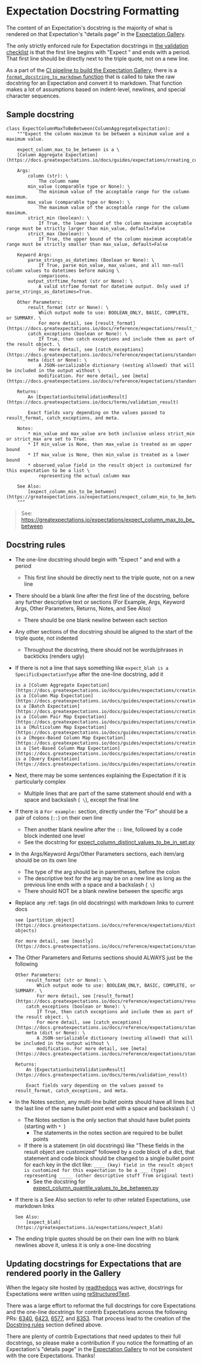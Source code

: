 Expectation Docstring Formatting
================================

The content of an Expectation's docstring is the majority of what is rendered on that Expectation's "details page" in the [Expectation Gallery](https://greatexpectations.io/expectations).

The only strictly enforced rule for Expectation docstrings in [the validation checklist](https://github.com/great-expectations/great_expectations/blob/develop/CONTRIBUTING_EXPECTATIONS.md#generate-the-expectation-validation-checklist) is that the first line begins with "Expect " and ends with a period. That first line should be directly next to the triple quote, not on a new line.

As a part of the [CI pipeline to build the Expectation Gallery](https://github.com/great-expectations/great_expectations/blob/develop/docs/expectation_gallery/1-the-build_gallery.py-script.md#the-build_gallerypy-script-in-ci), there is a [`format_docstring_to_markdown` function](https://github.com/great-expectations/great_expectations/blob/98259c16bd439904da2fd08c2e244b6684821302/assets/scripts/build_gallery.py#L601-L672) that is called to take the raw docstring for an Expectation and convert it to markdown. That function makes a lot of assumptions based on indent-level, newlines, and special character sequences.

## Sample docstring

```
class ExpectColumnMaxToBeBetween(ColumnAggregateExpectation):
    """Expect the column maximum to be between a minimum value and a maximum value.

    expect_column_max_to_be_between is a \
    [Column Aggregate Expectation](https://docs.greatexpectations.io/docs/guides/expectations/creating_custom_expectations/how_to_create_custom_column_aggregate_expectations)

    Args:
        column (str): \
            The column name
        min_value (comparable type or None): \
            The minimum value of the acceptable range for the column maximum.
        max_value (comparable type or None): \
            The maximum value of the acceptable range for the column maximum.
        strict_min (boolean): \
            If True, the lower bound of the column maximum acceptable range must be strictly larger than min_value, default=False
        strict_max (boolean): \
            If True, the upper bound of the column maximum acceptable range must be strictly smaller than max_value, default=False

    Keyword Args:
        parse_strings_as_datetimes (Boolean or None): \
            If True, parse min_value, max_values, and all non-null column values to datetimes before making \
            comparisons.
        output_strftime_format (str or None): \
            A valid strfime format for datetime output. Only used if parse_strings_as_datetimes=True.

    Other Parameters:
        result_format (str or None): \
            Which output mode to use: BOOLEAN_ONLY, BASIC, COMPLETE, or SUMMARY. \
            For more detail, see [result_format](https://docs.greatexpectations.io/docs/reference/expectations/result_format).
        catch_exceptions (boolean or None): \
            If True, then catch exceptions and include them as part of the result object. \
            For more detail, see [catch_exceptions](https://docs.greatexpectations.io/docs/reference/expectations/standard_arguments/#catch_exceptions).
        meta (dict or None): \
            A JSON-serializable dictionary (nesting allowed) that will be included in the output without \
            modification. For more detail, see [meta](https://docs.greatexpectations.io/docs/reference/expectations/standard_arguments/#meta).

    Returns:
        An [ExpectationSuiteValidationResult](https://docs.greatexpectations.io/docs/terms/validation_result)

        Exact fields vary depending on the values passed to result_format, catch_exceptions, and meta.

    Notes:
        * min_value and max_value are both inclusive unless strict_min or strict_max are set to True.
        * If min_value is None, then max_value is treated as an upper bound
        * If max_value is None, then min_value is treated as a lower bound
        * observed_value field in the result object is customized for this expectation to be a list \
            representing the actual column max

    See Also:
        [expect_column_min_to_be_between](https://greatexpectations.io/expectations/expect_column_min_to_be_between)
    """
```

> See: https://greatexpectations.io/expectations/expect_column_max_to_be_between

## Docstring rules

- The one-line docstring should begin with "Expect " and end with a period
    - This first line should be directly next to the triple quote, not on a new line
- There should be a blank line after the first line of the docstring, before any further descriptive text or sections (For Example, Args, Keyword Args, Other Parameters, Returns, Notes, and See Also)
    - There should be one blank newline between each section
- Any other sections of the docstring should be aligned to the start of the triple quote, not indented
    - Throughout the docstring, there should not be words/phrases in backticks (renders ugly)
- If there is not a line that says something like `expect_blah is a SpecificExpectationType` after the one-line docstring, add it

    ```
    is a [Column Aggregate Expectation](https://docs.greatexpectations.io/docs/guides/expectations/creating_custom_expectations/how_to_create_custom_column_aggregate_expectations).
    is a [Column Map Expectation](https://docs.greatexpectations.io/docs/guides/expectations/creating_custom_expectations/how_to_create_custom_column_map_expectations).
    is a [Batch Expectation](https://docs.greatexpectations.io/docs/guides/expectations/creating_custom_expectations/how_to_create_custom_batch_expectations).
    is a [Column Pair Map Expectation](https://docs.greatexpectations.io/docs/guides/expectations/creating_custom_expectations/how_to_create_custom_column_pair_map_expectations).
    is a [Multicolumn Map Expectation](https://docs.greatexpectations.io/docs/guides/expectations/creating_custom_expectations/how_to_create_custom_multicolumn_map_expectations).
    is a [Regex-Based Column Map Expectation](https://docs.greatexpectations.io/docs/guides/expectations/creating_custom_expectations/how_to_create_custom_regex_based_column_map_expectations).
    is a [Set-Based Column Map Expectation](https://docs.greatexpectations.io/docs/guides/expectations/creating_custom_expectations/how_to_create_custom_set_based_column_map_expectations).
    is a [Query Expectation](https://docs.greatexpectations.io/docs/guides/expectations/creating_custom_expectations/how_to_create_custom_query_expectations).
    ```
- Next, there may be some sentences explaining the Expectation if it is particularly complex
    - Multiple lines that are part of the same statement should end with a space and backslash (` \`), except the final line
- If there is a `For example:` section, directly under the "For" should be a pair of colons (`::`) on their own line
    - Then another blank newline after the `::` line, followed by a code block indented one level
    - See the docstring for [expect_column_distinct_values_to_be_in_set.py](https://github.com/great-expectations/great_expectations/blob/230392da481dc1eef26064e0523a29e7011b3b3c/great_expectations/expectations/core/expect_column_distinct_values_to_be_in_set.py#L47-L76)
- In the Args/Keyword Args/Other Parameters sections, each item/arg should be on its own line
    - The type of the arg should be in parentheses, before the colon
    - The descriptive text for the arg may be on a new line as long as the previous line ends with a space and a backslash (` \`)
    - There should NOT be a blank newline between the specific args
- Replace any :ref: tags (in old docstrings) with markdown links to current docs

    ```
    see [partition_object](https://docs.greatexpectations.io/docs/reference/expectations/distributional_expectations/#partition-objects)

    For more detail, see [mostly](https://docs.greatexpectations.io/docs/reference/expectations/standard_arguments/#mostly).
    ```
- The Other Parameters and Returns sections should ALWAYS just be the following

    ```
    Other Parameters:
        result_format (str or None): \
            Which output mode to use: BOOLEAN_ONLY, BASIC, COMPLETE, or SUMMARY. \
            For more detail, see [result_format](https://docs.greatexpectations.io/docs/reference/expectations/result_format).
        catch_exceptions (boolean or None): \
            If True, then catch exceptions and include them as part of the result object. \
            For more detail, see [catch_exceptions](https://docs.greatexpectations.io/docs/reference/expectations/standard_arguments/#catch_exceptions).
        meta (dict or None): \
            A JSON-serializable dictionary (nesting allowed) that will be included in the output without \
            modification. For more detail, see [meta](https://docs.greatexpectations.io/docs/reference/expectations/standard_arguments/#meta).

    Returns:
        An [ExpectationSuiteValidationResult](https://docs.greatexpectations.io/docs/terms/validation_result)

        Exact fields vary depending on the values passed to result_format, catch_exceptions, and meta.
    ```
- In the Notes section, any multi-line bullet points should have all lines but the last line of the same bullet point end with a space and backslash (` \`)
    - The Notes section is the only section that should have bullet points (starting with `* `)
        - The statements in the notes section are required to be bullet points
    - If there is a statement (in old docstrings) like "These fields in the result object are customized" followed by a code block of a dict, that statement and code block should be changed to a single bullet point for each key in the dict like: `____ (key) field in the result object is customized for this expectation to be a ___ (type) representing _____ (other descriptive stuff from original text)`
        - See the docstring for [expect_column_quantile_values_to_be_between.py](https://github.com/great-expectations/great_expectations/blob/230392da481dc1eef26064e0523a29e7011b3b3c/great_expectations/expectations/core/expect_column_quantile_values_to_be_between.py#L130)
- If there is a See Also section to refer to other related Expectations, use markdown links

    ```
    See Also:
        [expect_blah](https://greatexpectations.io/expectations/expect_blah)
    ```
- The ending triple quotes should be on their own line with no blank newlines above it, unless it is only a one-line docstring

## Updating docstrings for Expectations that are rendered poorly in the Gallery

When the legacy site hosted by [readthedocs](https://readthedocs.org) was active, docstrings for Expectations were written using [reStructuredText](https://docutils.sourceforge.io/rst.html).

There was a large effort to reformat the full docstrings for core Expectations and the one-line docstrings for contrib Expectations across the following PRs: [6340](https://github.com/great-expectations/great_expectations/pull/6340), [6423](https://github.com/great-expectations/great_expectations/pull/6423), [6577](https://github.com/great-expectations/great_expectations/pull/6577), and [8353](https://github.com/great-expectations/great_expectations/pull/8353). That process lead to the creation of the [Docstring rules](#docstring-rules) section defined above.

There are plenty of contrib Expectations that need updates to their full docstrings, so please make a contribution if you notice the formatting of an Expectation's "details page" in the [Expectation Gallery](https://greatexpectations.io/expectations) to not be consistent with the core Expectations. Thanks!

